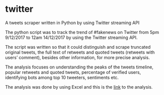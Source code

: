 # twitter
A tweets scraper written in Python by using Twitter streaming API

The python script was to track the trend of #fakenews on Twitter from 5pm 9/12/2017 to 12am 14/12/2017 by using the Twitter streaming API.

The script was written so that it could distinguish and scrape truncated original tweets, the full text of retweets and quoted tweets (retweets with users’ comment), besides other information, for more precise analysis.

The analysis focuses on understanding the peaks of the tweets timeline, popular retweets and quoted tweets, percentage of verified users, identifying bots among top 10 tweeters, sentiments etc.

The analysis was done by using Excel and this is the [link](http://igor.gold.ac.uk/~llee003/fakenews/) to the analysis.
